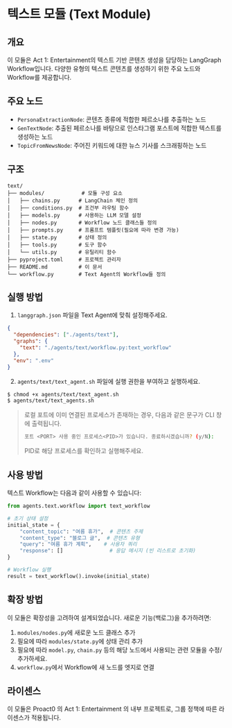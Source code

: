 # 텍스트 모듈 (Text Module)

## 개요

이 모듈은 Act 1: Entertainment의 텍스트 기반 콘텐츠 생성을 담당하는 LangGraph Workflow입니다. 다양한 유형의 텍스트 콘텐츠를 생성하기 위한 주요 노드와 Workflow를 제공합니다.

## 주요 노드

- `PersonaExtractionNode`: 콘텐츠 종류에 적합한 페르소나를 추출하는 노드
- `GenTextNode`: 추출된 페르소나를 바탕으로 인스타그램 포스트에 적합한 텍스트를 생성하는 노드
- `TopicFromNewsNode`: 주어진 키워드에 대한 뉴스 기사를 스크래핑하는 노드

## 구조

```
text/
├── modules/            # 모듈 구성 요소
│   ├── chains.py      # LangChain 체인 정의
│   ├── conditions.py  # 조건부 라우팅 함수
│   ├── models.py      # 사용하는 LLM 모델 설정
│   ├── nodes.py       # Workflow 노드 클래스들 정의
│   ├── prompts.py     # 프롬프트 템플릿(필요에 따라 변경 가능)
│   ├── state.py       # 상태 정의
│   ├── tools.py       # 도구 함수
│   └── utils.py       # 유틸리티 함수
├── pyproject.toml     # 프로젝트 관리자
├── README.md          # 이 문서
└── workflow.py        # Text Agent의 Workflow들 정의
```

## 실행 방법

1. `langgraph.json` 파일을 Text Agent에 맞춰 설정해주세요.

```json
{
  "dependencies": ["./agents/text"],
  "graphs": {
    "text": "./agents/text/workflow.py:text_workflow"
  },
  "env": ".env"
}
```

2. `agents/text/text_agent.sh` 파일에 실행 권한을 부여하고 실행하세요.

```bash
$ chmod +x agents/text/text_agent.sh
$ agents/text/text_agents.sh
```

> 로컬 포트에 이미 연결된 프로세스가 존재하는 경우, 다음과 같은 문구가 CLI 창에 출력됩니다.
>
> ```bash
> 포트 <PORT> 사용 중인 프로세스<PID>가 있습니다. 종료하시겠습니까? (y/N):
> ```
>
> PID로 해당 프로세스를 확인하고 실행해주세요.

## 사용 방법

텍스트 Workflow는 다음과 같이 사용할 수 있습니다:

```python
from agents.text.workflow import text_workflow

# 초기 상태 설정
initial_state = {
    "content_topic": "여름 휴가",  # 콘텐츠 주제
    "content_type": "블로그 글",  # 콘텐츠 유형
    "query": "여름 휴가 계획",    # 사용자 쿼리
    "response": []               # 응답 메시지 (빈 리스트로 초기화)
}

# Workflow 실행
result = text_workflow().invoke(initial_state)
```

## 확장 방법

이 모듈은 확장성을 고려하여 설계되었습니다. 새로운 기능(백로그)을 추가하려면:

1. `modules/nodes.py`에 새로운 노드 클래스 추가
2. 필요에 따라 `modules/state.py`에 상태 관리 추가
3. 필요에 따라 `model.py`, `chain.py` 등의 해당 노드에서 사용되는 관련 모듈을 수정/추가하세요.
4. `workflow.py`에서 Workflow에 새 노드를 엣지로 연결

## 라이센스

이 모듈은 Proact0 의 Act 1: Entertainment 의 내부 프로젝트로, 그룹 정책에 따른 라이센스가 적용됩니다.
